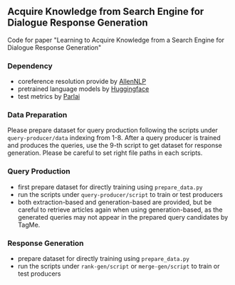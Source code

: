 ## Acquire Knowledge from Search Engine for Dialogue Response Generation

Code for paper "Learning to Acquire Knowledge from a Search Engine for Dialogue Response Generation"

### Dependency

* coreference resolution provide by [AllenNLP ](https://demo.allennlp.org/coreference-resolution)
* pretrained language models by [Huggingface](https://huggingface.co/transformers/)
* test metrics by [Parlai](https://parl.ai/)

### Data Preparation

Please prepare dataset for query production following the scripts under `query-producer/data` indexing from 1-8. After a query producer is trained and produces the queries, use the 9-th script to get dataset for response generation.  Please be careful to set right file paths in each scripts.

### Query Production

* first prepare dataset for directly training using `prepare_data.py` 
* run the scripts under `query-producer/script` to train or test producers
* both extraction-based and generation-based are provided, but be careful to retrieve articles again when using generation-based, as the generated queries may not appear in the prepared query candidates by TagMe.

### Response Generation

* prepare dataset for directly training using `prepare_data.py` 
* run the scripts under `rank-gen/script` or `merge-gen/script` to train or test producers
